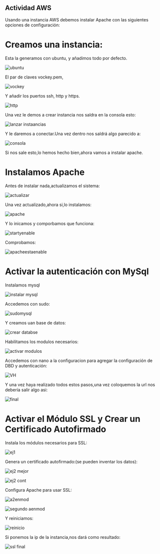 ## Actividad AWS

Usando una instancia AWS debemos instalar Apache con las siguientes opciones de configuración:

# Creamos una instancia:

Esta la generamos con ubuntu, y añadimos todo por defecto.

![ubuntu](https://github.com/user-attachments/assets/02c0e8de-837a-4249-8a88-75e46e592d14)

El par de claves vockey.pem,

![vockey](https://github.com/user-attachments/assets/f47da64a-b1d2-469b-a0c5-793f87bf7274)


Y añadir los puertos ssh, http y https. 

![http](https://github.com/user-attachments/assets/f5fc5fc0-6d3a-440f-8a96-ce816897858a)


Una vez le demos a crear instancia nos saldra en la consola esto:

![lanzar instaancias](https://github.com/user-attachments/assets/6c049ef0-a534-402d-9048-dce52cd43546)

Y le daremos a conectar.Una vez dentro nos saldrá algo parecido a:

![consola](https://github.com/user-attachments/assets/56aaba94-70c7-4a29-a3f1-4e0beb77eb2d)

Si nos sale esto,lo hemos hecho bien,ahora vamos a instalar apache.

# Instalamos Apache

Antes de instalar nada,actualizamos el sistema:

![actualizar](https://github.com/user-attachments/assets/f5fbde69-bcc6-4187-b270-d2bb58eddbd4)

Una vez actualizado,ahora si,lo instalamos:

![apache](https://github.com/user-attachments/assets/b10e96f0-d47f-4116-b68b-84ec6bf23f84)


Y lo inicamos y comporbamos que funciona:

![startyenable](https://github.com/user-attachments/assets/2b258ab3-71ba-436b-afe8-835e5b60b1a2)

Comprobamos:

![apacheestaenable](https://github.com/user-attachments/assets/e0655b0d-c4c1-41eb-9e50-4b7380104ef7)


# Activar la autenticación con MySql 

Instalamos mysql

![instalar mysql](https://github.com/user-attachments/assets/8f563116-4ee0-48f6-9817-18bb8235832b)

Accedemos con sudo:

![sudomysql](https://github.com/user-attachments/assets/3729565d-52a2-48e2-8281-bc7c76384e3e)

Y creamos uan base de datos:

![crear databse](https://github.com/user-attachments/assets/b7cab70e-a6f4-4e98-b136-c8089a521668)

Habilitamos los modulos necesarios:

![activar modulos](https://github.com/user-attachments/assets/ac7c02b4-dfcf-43f3-8e65-3cd0daac87d7)

Accedemos con nano a la configuracion para agregar la configuración de DBD y autenticación:

![VH](https://github.com/user-attachments/assets/94f7430d-74bb-4a9a-a51b-92d26ea45bad)

Y una vez haya realizado todos estos pasos,una vez coloquemos la url nos debería salir algo asi:

![final](https://github.com/user-attachments/assets/afd915ee-fa49-4257-ba2a-1c5e39ed9fee)

#  Activar el Módulo SSL y Crear un Certificado Autofirmado

Instala los módulos necesarios para SSL:

![ej1](https://github.com/user-attachments/assets/9939209c-bd62-4107-90f1-9df89eb68d6a)

Genera un certificado autofirmado:(se pueden inventar los datos):

![ej2 mejor](https://github.com/user-attachments/assets/cf9bceea-2a73-4c85-b8f3-742aa9d60a55)

![ej2 cont](https://github.com/user-attachments/assets/3f7744b1-75bc-4f49-b843-5574c61f88ac)

Configura Apache para usar SSL:

![a2enmod](https://github.com/user-attachments/assets/28c0fc5e-d88e-4df4-837c-4dc68d981da2)

![segundo aenmod](https://github.com/user-attachments/assets/84c6774a-de03-4f5a-8770-e79da1c4c48f)

Y reiniciamos:

![reinicio](https://github.com/user-attachments/assets/4a1f9510-0709-44b0-825c-4d2ee9bafc01)

Si ponemos la ip de la instancia,nos dará como resultado:

![ssl final](https://github.com/user-attachments/assets/5e8ca457-4624-471e-9f48-f378407c555c)



